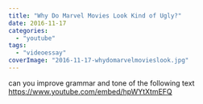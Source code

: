 ```yaml
---
title: "Why Do Marvel Movies Look Kind of Ugly?"
date: 2016-11-17
categories:
  - "youtube"
tags:
  - "videoessay"
coverImage: "2016-11-17-whydomarvelmovieslook.jpg"
---
```


can you improve grammar and tone of the following text
https://www.youtube.com/embed/hpWYtXtmEFQ
